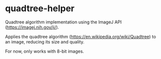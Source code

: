 # quadtree-helper
Quadtree algorithm implementation using the ImageJ API (https://imagej.nih.gov/ij/).

Applies the quadtree algorithm (https://en.wikipedia.org/wiki/Quadtree) to an image, reducing its size and quality.

For now, only works with 8-bit images.
